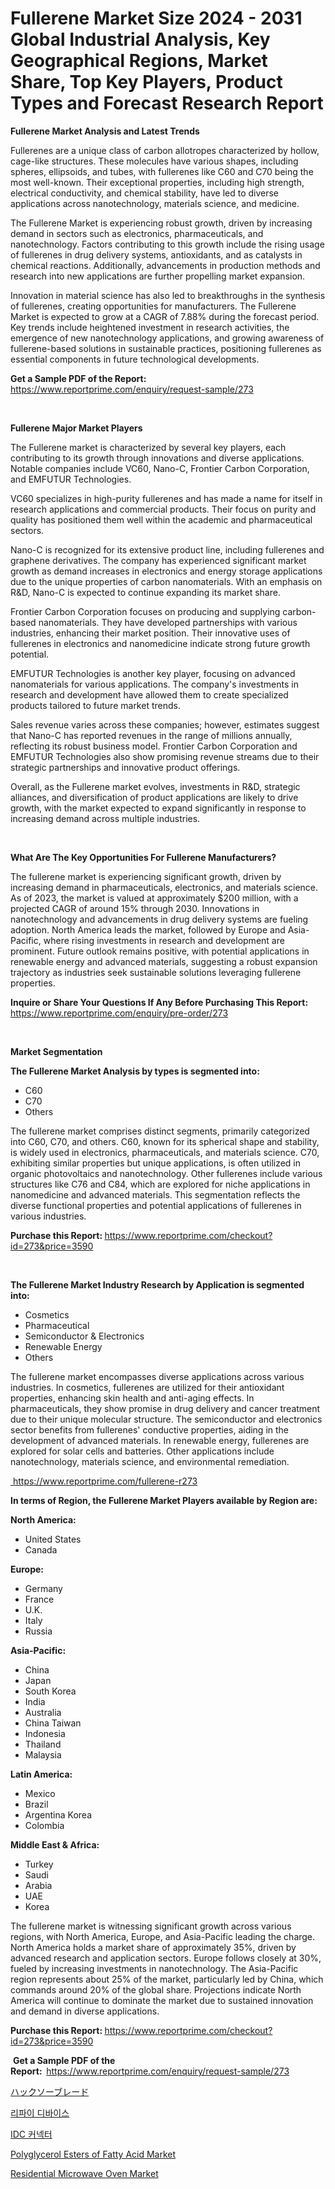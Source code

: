 <p><h1>Fullerene Market Size 2024 - 2031 Global Industrial Analysis, Key Geographical Regions, Market Share, Top Key Players, Product Types and Forecast Research Report</h1></p><p><strong>Fullerene Market Analysis and Latest Trends</strong></p>
<p><p>Fullerenes are a unique class of carbon allotropes characterized by hollow, cage-like structures. These molecules have various shapes, including spheres, ellipsoids, and tubes, with fullerenes like C60 and C70 being the most well-known. Their exceptional properties, including high strength, electrical conductivity, and chemical stability, have led to diverse applications across nanotechnology, materials science, and medicine.</p><p>The Fullerene Market is experiencing robust growth, driven by increasing demand in sectors such as electronics, pharmaceuticals, and nanotechnology. Factors contributing to this growth include the rising usage of fullerenes in drug delivery systems, antioxidants, and as catalysts in chemical reactions. Additionally, advancements in production methods and research into new applications are further propelling market expansion.</p><p>Innovation in material science has also led to breakthroughs in the synthesis of fullerenes, creating opportunities for manufacturers. The Fullerene Market is expected to grow at a CAGR of 7.88% during the forecast period. Key trends include heightened investment in research activities, the emergence of new nanotechnology applications, and growing awareness of fullerene-based solutions in sustainable practices, positioning fullerenes as essential components in future technological developments.</p></p>
<p><strong>Get a Sample PDF of the Report:&nbsp;</strong> <a href="https://www.reportprime.com/enquiry/request-sample/273">https://www.reportprime.com/enquiry/request-sample/273</a></p>
<p>&nbsp;</p>
<p><strong>Fullerene Major Market Players</strong></p>
<p><p>The Fullerene market is characterized by several key players, each contributing to its growth through innovations and diverse applications. Notable companies include VC60, Nano-C, Frontier Carbon Corporation, and EMFUTUR Technologies.</p><p>VC60 specializes in high-purity fullerenes and has made a name for itself in research applications and commercial products. Their focus on purity and quality has positioned them well within the academic and pharmaceutical sectors.</p><p>Nano-C is recognized for its extensive product line, including fullerenes and graphene derivatives. The company has experienced significant market growth as demand increases in electronics and energy storage applications due to the unique properties of carbon nanomaterials. With an emphasis on R&D, Nano-C is expected to continue expanding its market share.</p><p>Frontier Carbon Corporation focuses on producing and supplying carbon-based nanomaterials. They have developed partnerships with various industries, enhancing their market position. Their innovative uses of fullerenes in electronics and nanomedicine indicate strong future growth potential.</p><p>EMFUTUR Technologies is another key player, focusing on advanced nanomaterials for various applications. The company's investments in research and development have allowed them to create specialized products tailored to future market trends.</p><p>Sales revenue varies across these companies; however, estimates suggest that Nano-C has reported revenues in the range of millions annually, reflecting its robust business model. Frontier Carbon Corporation and EMFUTUR Technologies also show promising revenue streams due to their strategic partnerships and innovative product offerings.</p><p>Overall, as the Fullerene market evolves, investments in R&D, strategic alliances, and diversification of product applications are likely to drive growth, with the market expected to expand significantly in response to increasing demand across multiple industries.</p></p>
<p>&nbsp;</p>
<p><strong>What Are The Key Opportunities For Fullerene Manufacturers?</strong></p>
<p><p>The fullerene market is experiencing significant growth, driven by increasing demand in pharmaceuticals, electronics, and materials science. As of 2023, the market is valued at approximately $200 million, with a projected CAGR of around 15% through 2030. Innovations in nanotechnology and advancements in drug delivery systems are fueling adoption. North America leads the market, followed by Europe and Asia-Pacific, where rising investments in research and development are prominent. Future outlook remains positive, with potential applications in renewable energy and advanced materials, suggesting a robust expansion trajectory as industries seek sustainable solutions leveraging fullerene properties.</p></p>
<p><strong>Inquire or Share Your Questions If Any Before Purchasing This Report:</strong> <a href="https://www.reportprime.com/enquiry/pre-order/273">https://www.reportprime.com/enquiry/pre-order/273</a></p>
<p>&nbsp;</p>
<p><strong>Market Segmentation</strong></p>
<p><strong>The Fullerene Market Analysis by types is segmented into:</strong></p>
<p><ul><li>C60</li><li>C70</li><li>Others</li></ul></p>
<p><p>The fullerene market comprises distinct segments, primarily categorized into C60, C70, and others. C60, known for its spherical shape and stability, is widely used in electronics, pharmaceuticals, and materials science. C70, exhibiting similar properties but unique applications, is often utilized in organic photovoltaics and nanotechnology. Other fullerenes include various structures like C76 and C84, which are explored for niche applications in nanomedicine and advanced materials. This segmentation reflects the diverse functional properties and potential applications of fullerenes in various industries.</p></p>
<p><strong>Purchase this Report:&nbsp;</strong><a href="https://www.reportprime.com/checkout?id=273&price=3590">https://www.reportprime.com/checkout?id=273&price=3590</a></p>
<p>&nbsp;</p>
<p><strong>The Fullerene Market Industry Research by Application is segmented into:</strong></p>
<p><ul><li>Cosmetics</li><li>Pharmaceutical</li><li>Semiconductor & Electronics</li><li>Renewable Energy</li><li>Others</li></ul></p>
<p><p>The fullerene market encompasses diverse applications across various industries. In cosmetics, fullerenes are utilized for their antioxidant properties, enhancing skin health and anti-aging effects. In pharmaceuticals, they show promise in drug delivery and cancer treatment due to their unique molecular structure. The semiconductor and electronics sector benefits from fullerenes' conductive properties, aiding in the development of advanced materials. In renewable energy, fullerenes are explored for solar cells and batteries. Other applications include nanotechnology, materials science, and environmental remediation.</p></p>
<p><a href="https://www.reportprime.com/fullerene-r273">&nbsp;https://www.reportprime.com/fullerene-r273</a></p>
<p><strong>In terms of Region, the Fullerene Market Players available by Region are:</strong></p>
<p>
    <p> <strong> North America: </strong>
        <ul>
            <li>United States</li>
            <li>Canada</li>
        </ul>
        </p> 
    <p> <strong> Europe: </strong>
        <ul>
            <li>Germany</li>
            <li>France</li>
            <li>U.K.</li>
            <li>Italy</li>
            <li>Russia</li>
        </ul>
        </p> 
    <p> <strong> Asia-Pacific: </strong>
        <ul>
            <li>China</li>
            <li>Japan</li>
            <li>South Korea</li>
            <li>India</li>
            <li>Australia</li>
            <li>China Taiwan</li>
            <li>Indonesia</li>
            <li>Thailand</li>
            <li>Malaysia</li>
        </ul>
        </p> 
    <p> <strong> Latin America: </strong>
        <ul>
            <li>Mexico</li>
            <li>Brazil</li>
            <li>Argentina Korea</li>
            <li>Colombia</li>
        </ul>
        </p> 
    <p> <strong> Middle East & Africa: </strong>
        <ul>
            <li>Turkey</li>
            <li>Saudi</li>
            <li>Arabia</li>
            <li>UAE</li>
            <li>Korea</li>
        </ul>
    </p>
    </p>
<p><p>The fullerene market is witnessing significant growth across various regions, with North America, Europe, and Asia-Pacific leading the charge. North America holds a market share of approximately 35%, driven by advanced research and application sectors. Europe follows closely at 30%, fueled by increasing investments in nanotechnology. The Asia-Pacific region represents about 25% of the market, particularly led by China, which commands around 20% of the global share. Projections indicate North America will continue to dominate the market due to sustained innovation and demand in diverse applications.</p></p>
<p><strong>Purchase this Report: </strong><a href="https://www.reportprime.com/checkout?id=273&price=3590">https://www.reportprime.com/checkout?id=273&price=3590</a></p>
<p>&nbsp;<strong>Get a Sample PDF of the Report:&nbsp;&nbsp;</strong><a href="https://www.reportprime.com/enquiry/request-sample/273">https://www.reportprime.com/enquiry/request-sample/273</a></p>
<p><strong></strong></p>
<p><p><a href="https://medium.com/@jethro6smck/%E3%83%8F%E3%83%83%E3%82%AF%E3%82%BD%E3%83%BC%E3%83%96%E3%83%AC%E3%83%BC%E3%83%89%E5%B8%82%E5%A0%B4%E5%B1%95%E6%9C%9B-%E5%AE%8C%E5%85%A8%E3%81%AA%E7%94%A3%E6%A5%AD%E5%88%86%E6%9E%90-2024%E5%B9%B4%E3%81%8B%E3%82%892031%E5%B9%B4-7cfddb2f93fb">ハックソーブレード</a></p><p><a href="https://medium.com/@afsanamia652/%EC%8B%9C%EC%9E%A5-%EC%98%88%EC%B8%A1-%EB%B3%80%ED%99%94-%EA%B8%80%EB%A1%9C%EB%B2%8C-li-fi-%EC%9E%A5%EC%B9%98-%EC%8B%9C%EC%9E%A5-%EB%8F%99%ED%96%A5-%EB%B0%8F-%EB%AF%B8%EB%9E%98-%EC%A0%84%EB%A7%9D-2024-2031-91335ee86ed4">리파이 디바이스</a></p><p><a href="https://medium.com/@afsanamia652/idc-%EC%BB%A4%EB%84%A5%ED%84%B0%EC%97%90-%EB%8C%80%ED%95%9C-%EA%B8%80%EB%A1%9C%EB%B2%8C-%EA%B4%80%EC%A0%90-%EC%8B%9C%EC%9E%A5-%EB%8F%99%ED%96%A5-%EA%B3%BC%EC%A0%9C-%EB%B0%8F-%EC%98%88%EC%B8%A1-2024-2031-52fb4b53d5f6">IDC 커넥터</a></p><p><a href="https://github.com/sofayahoo2023/Market-Research-Report-List-6/blob/main/polyglycerol-esters-of-fatty-acid-market.md">Polyglycerol Esters of Fatty Acid Market</a></p><p><a href="https://www.linkedin.com/pulse/global-residential-microwave-oven-market-trends-insights-kirqe?trackingId=nJa04TGYSKiDkfwAxWsQcA%3D%3D">Residential Microwave Oven Market</a></p></p>